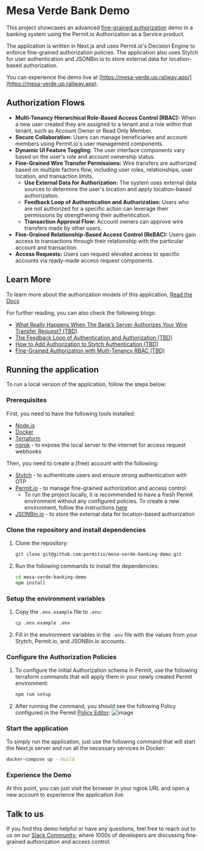 # Mesa Verde Bank Demo

This project showcases an advanced [fine-grained authorization](https://www.permit.io/blog/what-is-fine-grained-authorization-fga) demo in a banking system using the Permit.io Authorization as a Service product.

The application is written in Next.js and uses Permit.io's Decision Engine to enforce fine-grained authorization policies. The application also uses Stytch for user authentication and JSONBin.io to store external data for location-based authorization.

You can experience the demo live at [https://mesa-verde.up.railway.app/](https://mesa-verde.up.railway.app).

## Authorization Flows

- **Multi-Tenancy Hierarchical Role-Based Access Control (RBAC):** When a new user created they are assigned to a tenant and a role within that tenant, such as Account Owner or Read Only Member.
- **Secure Collaboration:** Users can manage beneficiaries and account members using Permit.io's user management components.
- **Dynamic UI Feature Toggling:** The user interface components vary based on the user's role and account ownership status.
- **Fine-Grained Wire Transfer Permissions:** Wire transfers are authorized based on multiple factors flow, including user roles, relationships, user location, and transaction limits.
   - **Use External Data for Authorization:** The system uses external data sources to determine the user's location and apply location-based authorization.
   - **Feedback Loop of Authentication and Authorization:** Users who are not authorized for a specific action can leverage their permissions by strengthening their authentication.
   - **Transaction Approval Flow:** Account owners can approve wire transfers made by other users.
- **Fine-Grained Relationship-Based Access Control (ReBAC):** Users gain access to transactions through their relationship with the particular account and transaction.
- **Access Requests:** Users can request elevated access to specific accounts via ready-made access request components.

## Learn More

To learn more about the authorization models of this application, [Read the Docs](https://docs.permit.io/modeling/mesa-verde)

For further reading, you can also check the following blogs:

- [What Really Happens When The Bank’s Server Authorizes Your Wire Transfer Request? (TBD)](#)
- [The Feedback Loop of Authentication and Authorization (TBD)](#)
- [How to Add Authorization to Stytch Authentication (TBD)](#)
- [Fine-Grained Authorization with Multi-Tenancy RBAC (TBD)](#)

## Running the application

To run a local version of the application, follow the steps below:

### Prerequisites

First, you need to have the following tools installed:

- [Node.js](https://nodejs.org/en/download/)
- [Docker](https://docs.docker.com/get-docker/)
- [Terraform](https://learn.hashicorp.com/tutorials/terraform/install-cli)
- [ngrok](https://ngrok.com/download) - to expose the local server to the internet for access request webhooks

Then, you need to create a (free) account with the following:

- [Stytch](https://stytch.com/dashboard) - to authenticate users and ensure strong authentication with OTP
- [Permit.io](https://app.permit.io/) - to manage fine-grained authorization and access control
  - To run the project locally, it is recommended to have a fresh Permit environment without any configured policies. To create a new environment, follow the instructions [here](https://docs.permit.io/manage-your-account/projects-and-env/#environments)
- [JSONBin.io](https://jsonbin.io/) - to store the external data for location-based authorization

### Clone the repository and install dependencies

1. Clone the repository:
   ```bash
   git clone git@github.com:permitio/mesa-verde-banking-demo.git
   ```
2. Run the following commands to install the dependencies:
   ```bash
   cd mesa-verde-banking-demo
   npm install
   ```

### Setup the environment variables

1. Copy the `.env.example` file to `.env`:
   ```bash
   cp .env.example .env
   ```
2. Fill in the environment variables in the `.env` file with the values from your Stytch, Permit.io, and JSONBin.io accounts.

### Configure the Authorization Policies

1. To configure the initial Authorization schema in Permit, use the following terraform commands that will apply them in your newly created Permit environment:
   ```bash
   npm run setup
   ```

2. After running the command, you should see the following Policy configured in the Permit [Policy Editor](https://app.permit.io/policy-editor):
   ![image](https://github.com/user-attachments/assets/272a9172-f266-4eae-90e2-b78da6730775)

### Start the application

To simply run the application, just use the following command that will start the Next.js server and run all the necessary services in Docker:

```bash
docker-compose up --build
```

### Experience the Demo
At this point, you can just visit the browser in your ngrok URL and open a new account to experience the application live.

## Talk to us
If you find this demo helpful or have any questions, feel free to reach out to us on our [Slack Community](https://io.permit.io/slack), where 1000s of developers are discussing fine-grained authorization and access control.
